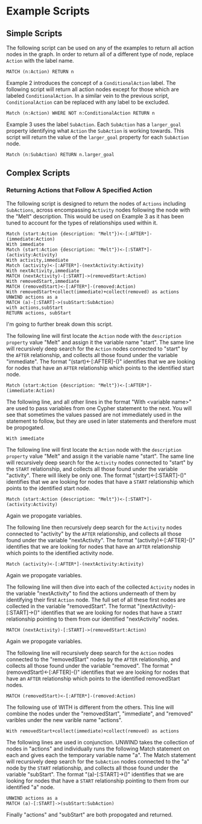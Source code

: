 # Example Scripts 

## Simple Scripts
The following script can be used on any of the examples to return all action nodes in the graph. In order to return all of a different type of node, replace `Action` with the label name. 

    MATCH (n:Action) RETURN n

Example 2 introduces the concept of a `ConditionalAction` label. The following script will return all action nodes except for those which are labeled `ConditionalAction`. In a similar vein to the previous script, `ConditionalAction` can be replaced with any label to be excluded. 

    Match (n:Action) WHERE NOT n:ConditionalAction RETURN n

Example 3 uses the label `SubAction`. Each `SubAction` has a `larger_goal` property identifying what `Action` the `SubAction` is working towards. This script will return the value of the `larger_goal` property for each `SubAction` node.

    Match (n:SubAction) RETURN n.larger_goal

## Complex Scripts

### Returning Actions that Follow A Specified Action

The following script is designed to return the nodes of `Actions` including `SubActions`, across encompassing `Activity` nodes following the node with the "Melt" description. This would be used on Example 3 as it has been tuned to account for the types of relationships used within it. 

    Match (start:Action {description: "Melt"})<-[:AFTER*]-(immediate:Action) 
    With immediate 
    Match (start:Action {description: "Melt"})<-[:START*]-(activity:Activity) 
    With activity,immediate 
    Match (activity)<-[:AFTER*]-(nextActivity:Activity) 
    With nextActivity,immediate 
    MATCH (nextActivity)-[:START]->(removedStart:Action) 
    With removedStart,immediate 
    MATCH (removedStart)<-[:AFTER*]-(removed:Action) 
    With removedStart+collect(immediate)+collect(removed) as actions 
    UNWIND actions as a
    MATCH (a)-[:START]->(subStart:SubAction) 
    with actions,subStart 
    RETURN actions, subStart

I'm going to further break down this script. 

The following line will first locate the `Action` node with the `description property` value "Melt" and assign it the variable name "start". The same line will recursively deep search for the `Action` nodes connected to "start" by the `AFTER` relationship, and collects all those found under the variable "immediate". The format "(start)<-[:AFTER]-()" identifies that we are looking for nodes that have an `AFTER` relationship which points to the identified start node. 

    Match (start:Action {description: "Melt"})<-[:AFTER*]-(immediate:Action) 

The following line, and all other lines in the format "With \<variable name\>" are used to pass variables from one Cypher statement to the next. You will see that sometimes the values passed are not immediately used in the statement to follow, but they are used in later statements and therefore must be propogated. 

    With immediate 

The following line will first locate the `Action` node with the `description property` value "Melt" and assign it the variable name "start". The same line will recursively deep search for the `Activity` nodes connected to "start" by the `START` relationship, and collects all those found under the variable "activity". There will likely be only one.  The format "(start)<-[:START]-()" identifies that we are looking for nodes that have a `START` relationship which points to the identified start node. 

    Match (start:Action {description: "Melt"})<-[:START*]-(activity:Activity) 

Again we propogate variables. 

The following line then recursively deep search for the `Activity` nodes connected to "activity" by the `AFTER` relationship, and collects all those found under the variable "nextActivity".  The format "(activity)<-[:AFTER]-()" identifies that we are looking for nodes that have an `AFTER` relationship which points to the identified activity node. 

    Match (activity)<-[:AFTER*]-(nextActivity:Activity) 

Again we propogate variables. 

The following line will then dive into each of the collected `Activity` nodes in the variable "nextActivity" to find the actions underneath of them by identifying their first `Action` node. The full set of all these first nodes are collected in the variable "removedStart". The format "(nextActivity)-[:START]->()" identifies that we are looking for nodes that have a `START` relationship pointing to them from our identified "nextActivity" nodes. 

    MATCH (nextActivity)-[:START]->(removedStart:Action)

Again we propogate variables. 

The following line will recursively deep search for the `Action` nodes connected to the "removedStart" nodes by the `AFTER` relationship, and collects all those found under the variable "removed". The format "(removedStart)<-[:AFTER]-()" identifies that we are looking for nodes that have an `AFTER` relationship which points to the identified removedStart nodes.

    MATCH (removedStart)<-[:AFTER*]-(removed:Action) 

The following use of WITH is different from the others. This line will combine the nodes under the "removedStart", "immediate", and "removed" varibles under the new varible name "actions". 

    With removedStart+collect(immediate)+collect(removed) as actions

The following lines are used in conjunction. UNWIND takes the collection of nodes in "actions" and individually runs the following Match statement on each and gives each the temporary variable name "a". The Match statement  will recursively deep search for the `SubAction` nodes connected to the "a" node by the `START` relationship, and collects all those found under the variable "subStart". The format "(a)-[:START]->()" identifies that we are looking for nodes that have a `START` relationship pointing to them from our identified "a" node. 

    UNWIND actions as a
    MATCH (a)-[:START]->(subStart:SubAction) 

Finally "actions" and "subStart" are both propogated and returned. 

